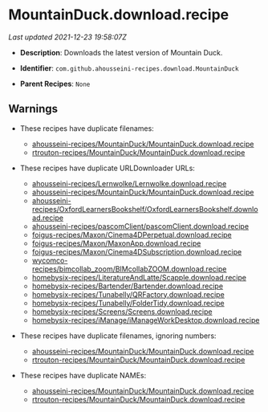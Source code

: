 # MountainDuck.download.recipe

_Last updated 2021-12-23 19:58:07Z_

- **Description**: Downloads the latest version of Mountain Duck.

- **Identifier**: `com.github.ahousseini-recipes.download.MountainDuck`

- **Parent Recipes**: `None`

## Warnings

- These recipes have duplicate filenames:
    - [ahousseini-recipes/MountainDuck/MountainDuck.download.recipe](/autopkg-dupe-tracker/ahousseini-recipes/MountainDuck/MountainDuck.download.recipe)
    - [rtrouton-recipes/MountainDuck/MountainDuck.download.recipe](/autopkg-dupe-tracker/rtrouton-recipes/MountainDuck/MountainDuck.download.recipe)

- These recipes have duplicate URLDownloader URLs:
    - [ahousseini-recipes/Lernwolke/Lernwolke.download.recipe](/autopkg-dupe-tracker/ahousseini-recipes/Lernwolke/Lernwolke.download.recipe)
    - [ahousseini-recipes/MountainDuck/MountainDuck.download.recipe](/autopkg-dupe-tracker/ahousseini-recipes/MountainDuck/MountainDuck.download.recipe)
    - [ahousseini-recipes/OxfordLearnersBookshelf/OxfordLearnersBookshelf.download.recipe](/autopkg-dupe-tracker/ahousseini-recipes/OxfordLearnersBookshelf/OxfordLearnersBookshelf.download.recipe)
    - [ahousseini-recipes/pascomClient/pascomClient.download.recipe](/autopkg-dupe-tracker/ahousseini-recipes/pascomClient/pascomClient.download.recipe)
    - [foigus-recipes/Maxon/Cinema4DPerpetual.download.recipe](/autopkg-dupe-tracker/foigus-recipes/Maxon/Cinema4DPerpetual.download.recipe)
    - [foigus-recipes/Maxon/MaxonApp.download.recipe](/autopkg-dupe-tracker/foigus-recipes/Maxon/MaxonApp.download.recipe)
    - [foigus-recipes/Maxon/Cinema4DSubscription.download.recipe](/autopkg-dupe-tracker/foigus-recipes/Maxon/Cinema4DSubscription.download.recipe)
    - [wycomco-recipes/bimcollab_zoom/BIMcollabZOOM.download.recipe](/autopkg-dupe-tracker/wycomco-recipes/bimcollab_zoom/BIMcollabZOOM.download.recipe)
    - [homebysix-recipes/LiteratureAndLatte/Scapple.download.recipe](/autopkg-dupe-tracker/homebysix-recipes/LiteratureAndLatte/Scapple.download.recipe)
    - [homebysix-recipes/Bartender/Bartender.download.recipe](/autopkg-dupe-tracker/homebysix-recipes/Bartender/Bartender.download.recipe)
    - [homebysix-recipes/Tunabelly/QRFactory.download.recipe](/autopkg-dupe-tracker/homebysix-recipes/Tunabelly/QRFactory.download.recipe)
    - [homebysix-recipes/Tunabelly/FolderTidy.download.recipe](/autopkg-dupe-tracker/homebysix-recipes/Tunabelly/FolderTidy.download.recipe)
    - [homebysix-recipes/Screens/Screens.download.recipe](/autopkg-dupe-tracker/homebysix-recipes/Screens/Screens.download.recipe)
    - [homebysix-recipes/iManage/iManageWorkDesktop.download.recipe](/autopkg-dupe-tracker/homebysix-recipes/iManage/iManageWorkDesktop.download.recipe)

- These recipes have duplicate filenames, ignoring numbers:
    - [ahousseini-recipes/MountainDuck/MountainDuck.download.recipe](/autopkg-dupe-tracker/ahousseini-recipes/MountainDuck/MountainDuck.download.recipe)
    - [rtrouton-recipes/MountainDuck/MountainDuck.download.recipe](/autopkg-dupe-tracker/rtrouton-recipes/MountainDuck/MountainDuck.download.recipe)

- These recipes have duplicate NAMEs:
    - [ahousseini-recipes/MountainDuck/MountainDuck.download.recipe](/autopkg-dupe-tracker/ahousseini-recipes/MountainDuck/MountainDuck.download.recipe)
    - [rtrouton-recipes/MountainDuck/MountainDuck.download.recipe](/autopkg-dupe-tracker/rtrouton-recipes/MountainDuck/MountainDuck.download.recipe)